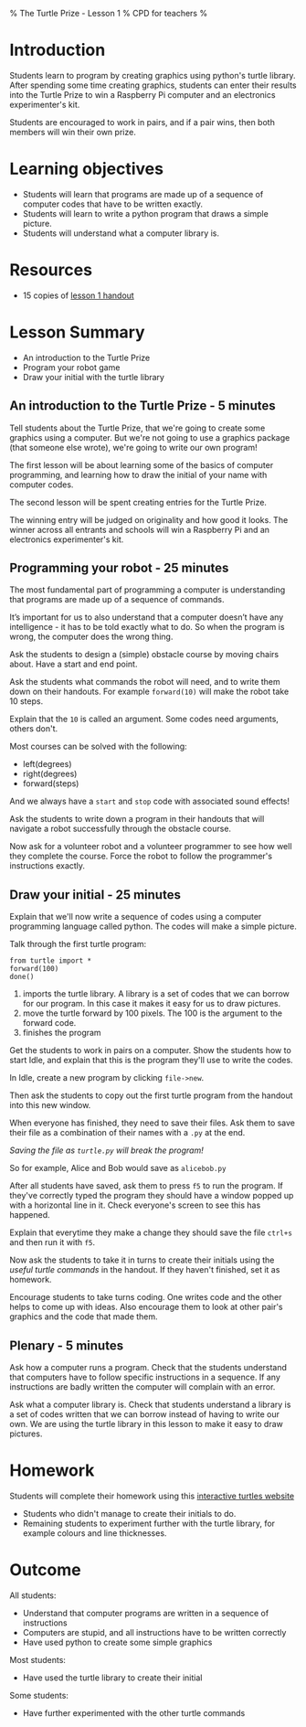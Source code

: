 % The Turtle Prize - Lesson 1
% CPD for teachers
%

# Introduction

Students learn to program by creating graphics using python's turtle library. After spending some time creating graphics, students can enter their results into the Turtle Prize to win a Raspberry Pi computer and an electronics experimenter's kit.

Students are encouraged to work in pairs, and if a pair wins, then both members will win their own prize.

# Learning objectives

* Students will learn that programs are made up of a sequence of computer codes that have to be written exactly.
* Students will learn to write a python program that draws a simple picture.
* Students will understand what a computer library is.

# Resources

* 15 copies of [lesson 1 handout](lesson-1-handout.html)

# Lesson Summary

* An introduction to the Turtle Prize
* Program your robot game
* Draw your initial with the turtle library

## An introduction to the Turtle Prize - 5 minutes

Tell students about the Turtle Prize, that we're going to create some
graphics using a computer. But we're not going to use a graphics package (that someone else wrote), we're going to write our own program!

The first lesson will be about learning some of the basics of computer programming, and learning how to draw the initial of your name with computer codes.

The second lesson will be spent creating entries for the Turtle Prize.

The winning entry will be judged on originality and how good it looks. The winner across all entrants and schools will win a Raspberry Pi and an electronics experimenter's kit.

## Programming your robot - 25 minutes

The most fundamental part of programming a computer is understanding that programs are made up of a sequence of commands.

It’s important for us to also understand that a computer doesn’t have any intelligence - it has to be told exactly what to do. So when the program is wrong, the computer does the wrong thing.

Ask the students to design a (simple) obstacle course by moving chairs about. Have a start and end point.

Ask the students what commands the robot will need, and to write them down on their handouts. For example `forward(10)` will make the robot take 10 steps.

Explain that the `10` is called an argument. Some codes need arguments, others don't.

Most courses can be solved with the following:

* left(degrees)
* right(degrees)
* forward(steps)

And we always have a `start` and `stop` code with associated sound effects!

Ask the students to write down a program in their handouts that will navigate a robot successfully through the obstacle course.

Now ask for a volunteer robot and a volunteer programmer to see how well they complete the course. Force the robot to follow the programmer's instructions exactly.

## Draw your initial - 25 minutes

Explain that we'll now write a sequence of codes using a computer programming language called python. The codes will make a simple picture.

Talk through the first turtle program:

~~~ { .python .numberLines }
from turtle import *
forward(100)
done()
~~~

1. imports the turtle library. A library is a set of codes that we can borrow for our program. In this case it makes it easy for us to draw pictures.
2. move the turtle forward by 100 pixels. The 100 is the argument to the forward code.
3. finishes the program

Get the students to work in pairs on a computer. Show the students how to start Idle, and explain that this is the program they'll use to write the codes.

In Idle, create a new program by clicking `file->new`.

Then ask the students to copy out the first turtle program from the handout into this new window.

When everyone has finished, they need to save their files. Ask them to save their file as a combination of their names with a `.py` at the end.

*Saving the file as `turtle.py` will break the program!*

So for example, Alice and Bob would save as `alicebob.py`

After all students have saved, ask them to press `f5` to run the program. If they've correctly typed the program they should have a window popped up with a horizontal line in it. Check everyone's screen to see this has happened.

Explain that everytime they make a change they should save the file `ctrl+s` and then run it with `f5`.

Now ask the students to take it in turns to create their initials using the *useful turtle commands* in the handout. If they haven't finished, set it as homework.

Encourage students to take turns coding. One writes code and the other helps to come up with ideas. Also encourage them to look at other pair's graphics and the code that made them.

## Plenary - 5 minutes

Ask how a computer runs a program. Check that the students understand that computers have to follow specific instructions in a sequence. If any instructions are badly written the computer will complain with an error. 

Ask what a computer library is. Check that students understand a library is a set of codes written that we can borrow instead of having to write our own. We are using the turtle library in this lesson to make it easy to draw pictures.

# Homework

Students will complete their homework using this [interactive turtles website](http://interactivepython.org/courselib/static/thinkcspy/PythonTurtle/helloturtle.html)

* Students who didn't manage to create their initials to do.
* Remaining students to experiment further with the turtle library, for example colours and line thicknesses.

# Outcome

All students:

* Understand that computer programs are written in a sequence of instructions
* Computers are stupid, and all instructions have to be written correctly
* Have used python to create some simple graphics

Most students:

* Have used the turtle library to create their initial

Some students:

* Have further experimented with the other turtle commands

